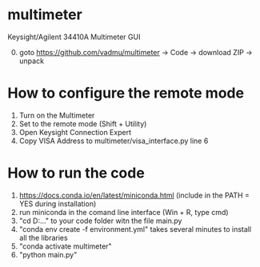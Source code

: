 # multimeter
Keysight/Agilent 34410A Multimeter GUI

0. goto https://github.com/vadmu/multimeter -> Code -> download ZIP -> unpack

# How to configure the remote mode
1. Turn on the Multimeter
2. Set to the remote mode (Shift + Utility)
3. Open Keysight Connection Expert
4. Copy VISA Address to multimeter/visa_interface.py line 6

# How to run the code
1. https://docs.conda.io/en/latest/miniconda.html (include in the PATH = YES during installation)
2. run miniconda in the comand line interface (Win + R, type cmd)
3. "cd D:\..." to your code folder witn the file main.py
4. "conda env create -f environment.yml" takes several minutes to install all the libraries
5. "conda activate multimeter"
6. "python main.py"
